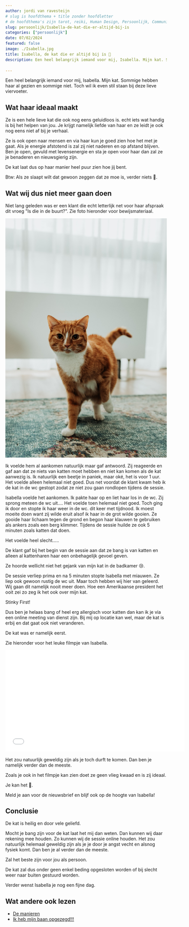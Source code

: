 ```yaml
---
author: jordi van ravesteijn
# slug is hoofdthema + title zonder hoofdletter
# de hoofdthema's zijn tarot, reiki, Human Design, Persoonlijk, Community
slug: persoonlijk/Isabella-de-kat-die-er-altijd-bij-is
categories: ["persoonlijk"]
date: 07/02/2024
featured: false
image: ./Isabella.jpg
title: Isabella, de kat die er altijd bij is 🥰
description: Een heel belangrijk iemand voor mij, Isabella. Mijn kat. Sommige hebben haar al gezien en sommige niet. Toch wil ik even stil staan bij deze lieve viervoeter.

---
```


Een heel belangrijk iemand voor mij, Isabella. Mijn kat. Sommige hebben haar al gezien en sommige niet. Toch wil ik even stil staan bij deze lieve viervoeter.

## Wat haar ideaal maakt

Ze is een hele lieve kat die ook nog eens geluidloos is. echt iets wat handig is bij het helpen van jou. Je krijgt namelijk liefde van haar en ze leidt je ook nog eens niet af bij je verhaal.

Ze is ook open naar mensen en via haar kun je goed zien hoe het met je gaat. Als je energie afstotend is zal zij niet naderen en op afstand blijven. Ben je open, gevuld met levensenergie en sta je open voor haar dan zal ze je benaderen en nieuwsgierig zijn.

De kat laat dus op haar manier heel puur zien hoe jij bent. 

Btw: Als ze slaapt wilt dat gewoon zeggen dat ze moe is, verder niets 🤣.

## Wat wij dus niet meer gaan doen

Niet lang geleden was er een klant die echt letterlijk net voor haar afspraak dit vroeg "Is die in de buurt?". Zie foto hieronder voor bewijsmateriaal.

![Isabella, de kat](./Isabella.jpg)

Ik voelde hem al aankomen natuurlijk maar gaf antwoord. Zij reageerde en gaf aan dat ze niets van katten moet hebben en niet kan komen als de kat aanwezig is. Ik natuurlijk een beetje in paniek, maar oké, het is voor 1 uur. Het voelde alleen helemaal niet goed. Dus net voordat de klant kwam heb ik de kat in de wc gestopt zodat ze niet zou gaan rondlopen tijdens de sessie. 

Isabella voelde het aankomen. Ik pakte haar op en liet haar los in de wc. Zij sprong meteen de wc uit.... Het voelde toen helemaal niet goed. Toch ging ik door en stopte ik haar weer in de wc. dit keer met tijdnood. Ik moest moeite doen want zij wilde eruit alsof ik haar in de grot wilde gooien. Ze gooide haar lichaam tegen de grond en begon haar klauwen te gebruiken als ankers zoals een berg klimmer. Tijdens   de sessie huilde ze ook 5 minuten zoals katten dat doen. 

Het voelde heel slecht.....

De klant gaf bij het begin van de sessie aan dat ze bang is van katten en alleen al kattenharen haar een onbehagelijk gevoel geven.

Ze hoorde wellicht niet het gejank van mijn kat in de badkamer 😢.

De sessie verliep prima en na 5 minuten stopte Isabella met miauwen. Ze liep ook gewoon rustig de wc uit. 
Maar toch hebben wij hier van geleerd. Wij gaan dit namelijk nooit meer doen. Hoe een Amerikaanse president het ooit zei zo zeg ik het ook over mijn kat. 

Stinky First!

Dus ben je helaas bang of heel erg allergisch voor katten dan kan ik je via een online meeting van dienst zijn. Bij mij op locatie kan wel, maar de kat is erbij en dat gaat ook niet veranderen. 

De kat was er namelijk eerst.

Zie hieronder voor het leuke filmpje van Isabella.

<!-- ![Filmpje van Isabella, de kat](./Filmpje_van_Isabella.mp4) -->

<!-- <div style="transform: rotate(90deg); width: 515px; height: 760px; overflow: hidden;"> -->
<iframe 
 width="560" height="315" src="/src/content/posts/Filmpje_van_Isabella.mp4" frameborder="0" allow="accelerometer; encrypted-media; gyroscope; picture-in-picture" allowfullscreen></iframe>
<!-- </div> -->

Het zou natuurlijk geweldig zijn als je toch durft te komen. Dan ben je namelijk verder dan de meeste.

Zoals je ook in het filmpje kan zien doet ze geen vlieg kwaad en is zij ideaal.

Je kan het 🙂.

Meld je aan voor de nieuwsbrief en blijf ook op de hoogte van Isabella!

<div
              class="smj-embed px-3 text-4xl leading-tight font-semibold font-heading"
              data-deploymentid="embed"
              data-surveyid="205593"
            >
</div>

## Conclusie

De kat is heilig en door vele geliefd.

Mocht je bang zijn voor de kat laat het mij dan weten. Dan kunnen wij daar rekening mee houden. Zo kunnen wij de sessie online houden. Het zou natuurlijk helemaal geweldig zijn als je je door je angst vecht en alsnog fysiek komt. Dan ben je al verder dan de meeste.

Zal het beste zijn voor jou als persoon.

De kat zal dus onder geen enkel beding opgesloten worden of bij slecht weer naar buiten gestuurd worden.

Verder wenst Isabella je nog een fijne dag.

## Wat andere ook lezen
<ul>
  <li>
    <a class="text-lg font-medium underline text-brand-copper hover:no-underline" href=../../de-manieren>De manieren
    </a>
  </li>
  <li>
    <a class="text-lg font-medium underline text-brand-copper hover:no-underline" href=../../persoonlijk/ik-heb-mijn-baan-opgezegd/>Ik heb mijn baan opgezegd!!!
    </a>
  </li>
</ul>